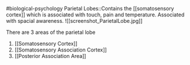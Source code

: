 #biological-psychology 
Parietal Lobes::Contains the [[somatosensory cortex]] which is associated with touch, pain and temperature. Associated with spacial awareness.
![[screenshot_ParietalLobe.jpg]]

There are 3 areas of the parietal lobe
1. [[Somatosensory Cortex]]
2. [[Somatosensory Association Cortex]]
3. [[Posterior Association Area]]